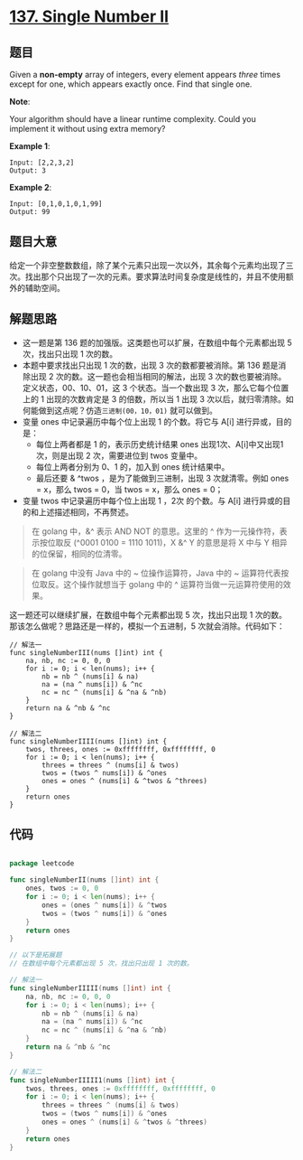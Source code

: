 # [137. Single Number II](https://leetcode.com/problems/single-number-ii/)


## 题目

Given a **non-empty** array of integers, every element appears *three* times except for one, which appears exactly once. Find that single one.

**Note**:

Your algorithm should have a linear runtime complexity. Could you implement it without using extra memory?

**Example 1**:

    Input: [2,2,3,2]
    Output: 3

**Example 2**:

    Input: [0,1,0,1,0,1,99]
    Output: 99


## 题目大意

给定一个非空整数数组，除了某个元素只出现一次以外，其余每个元素均出现了三次。找出那个只出现了一次的元素。要求算法时间复杂度是线性的，并且不使用额外的辅助空间。




## 解题思路

- 这一题是第 136 题的加强版。这类题也可以扩展，在数组中每个元素都出现 5 次，找出只出现 1 次的数。
- 本题中要求找出只出现 1 次的数，出现 3 次的数都要被消除。第 136 题是消除出现 2 次的数。这一题也会相当相同的解法，出现 3 次的数也要被消除。定义状态，00、10、01，这 3 个状态。当一个数出现 3 次，那么它每个位置上的 1 出现的次数肯定是 3 的倍数，所以当 1 出现 3 次以后，就归零清除。如何能做到这点呢？仿造`三进制(00，10，01)` 就可以做到。
- 变量  ones 中记录遍历中每个位上出现 1 的个数。将它与 A[i] 进行异或，目的是：
    - 每位上两者都是 1 的，表示历史统计结果 ones 出现1次、A[i]中又出现1次，则是出现 2 次，需要进位到 twos 变量中。
    - 每位上两者分别为 0、1 的，加入到 ones 统计结果中。
    - 最后还要 & ^twos ，是为了能做到三进制，出现 3 次就清零。例如 ones = x，那么 twos = 0，当 twos = x，那么 ones = 0；
- 变量 twos 中记录遍历中每个位上出现 1 ，2次 的个数。与 A[i] 进行异或的目的和上述描述相同，不再赘述。

> 在 golang 中，&^ 表示 AND NOT 的意思。这里的 ^ 作为一元操作符，表示按位取反 (^0001 0100 = 1110 1011)，X &^ Y 的意思是将 X 中与 Y 相异的位保留，相同的位清零。

> 在 golang 中没有 Java 中的 ~ 位操作运算符，Java 中的 ~ 运算符代表按位取反。这个操作就想当于 golang 中的 ^ 运算符当做一元运算符使用的效果。

这一题还可以继续扩展，在数组中每个元素都出现 5 次，找出只出现 1 次的数。那该怎么做呢？思路还是一样的，模拟一个五进制，5 次就会消除。代码如下：

    // 解法一
    func singleNumberIII(nums []int) int {
    	na, nb, nc := 0, 0, 0
    	for i := 0; i < len(nums); i++ {
    		nb = nb ^ (nums[i] & na)
    		na = (na ^ nums[i]) & ^nc
    		nc = nc ^ (nums[i] & ^na & ^nb)
    	}
    	return na & ^nb & ^nc
    }
    
    // 解法二
    func singleNumberIIII(nums []int) int {
    	twos, threes, ones := 0xffffffff, 0xffffffff, 0
    	for i := 0; i < len(nums); i++ {
    		threes = threes ^ (nums[i] & twos)
    		twos = (twos ^ nums[i]) & ^ones
    		ones = ones ^ (nums[i] & ^twos & ^threes)
    	}
    	return ones
    }


## 代码

```go

package leetcode

func singleNumberII(nums []int) int {
	ones, twos := 0, 0
	for i := 0; i < len(nums); i++ {
		ones = (ones ^ nums[i]) & ^twos
		twos = (twos ^ nums[i]) & ^ones
	}
	return ones
}

// 以下是拓展题
// 在数组中每个元素都出现 5 次，找出只出现 1 次的数。

// 解法一
func singleNumberIIIII(nums []int) int {
	na, nb, nc := 0, 0, 0
	for i := 0; i < len(nums); i++ {
		nb = nb ^ (nums[i] & na)
		na = (na ^ nums[i]) & ^nc
		nc = nc ^ (nums[i] & ^na & ^nb)
	}
	return na & ^nb & ^nc
}

// 解法二
func singleNumberIIIII1(nums []int) int {
	twos, threes, ones := 0xffffffff, 0xffffffff, 0
	for i := 0; i < len(nums); i++ {
		threes = threes ^ (nums[i] & twos)
		twos = (twos ^ nums[i]) & ^ones
		ones = ones ^ (nums[i] & ^twos & ^threes)
	}
	return ones
}

```